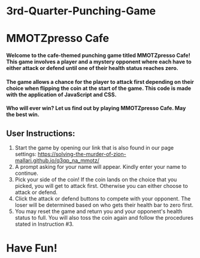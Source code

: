 # 3rd-Quarter-Punching-Game 
# MMOTZpresso Cafe

#### Welcome to the cafe-themed punching game titled MMOTZpresso Cafe! This game involves a player and a mystery opponent where each have to either attack or defend until one of their health status reaches zero. 
#### The game allows a chance for the player to attack first depending on their choice when flipping the coin at the start of the game. This code is made with the application of JavaScript and CSS.
#### Who will ever win? Let us find out by playing MMOTZpresso Cafe. May the best win.

## User Instructions:
1. Start the game by opening our link that is also found in our page settings: https://solving-the-murder-of-zion-mallari.github.io/q3qp_na_mmotz/
2. A prompt asking for your name will appear. Kindly enter your name to continue.
3. Pick your side of the coin! If the coin lands on the choice that you picked, you will get to attack first. Otherwise you can
   either choose to attack or defend.
4. Click the attack or defend buttons to compete with your opponent. The loser will be determined based on who gets their health bar to zero first.
5. You may reset the game and return you and your opponent's health status to full. You will also toss the coin again and follow the procedures
   stated in Instruction #3.

# Have Fun!
